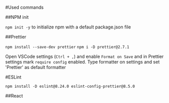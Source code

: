 #Used commands

##NPM init

`npm init -y` to initialize npm with a default package.json file

##Prettier

`npm install --save-dev prettier`
`npm i -D prettier@2.7.1`

Open VSCode settings (`Ctrl + ,`) and enable `Format on Save` and in Prettier settings mark `require config` enabled.
Type formatter on settings and set 'Prettier' as default formatter

#ESLint

`npm install -D eslint@8.24.0 eslint-config-prettier@8.5.0`

##React
